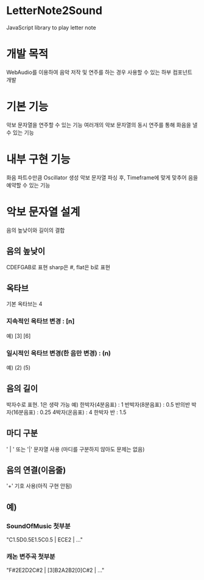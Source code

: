 # LetterNote2Sound
JavaScript library to play letter note

# 개발 목적
WebAudio를 이용하여 음악 저작 및 연주를 하는 경우 사용할 수 있는 하부 컴포넌트 개발

# 기본 기능
악보 문자열을 연주할 수 있는 기능
여러개의 악보 문자열의 동시 연주를 통해 화음을 낼 수 있는 기능

# 내부 구현 기능
화음 파트수만큼 Oscillator 생성
악보 문자열 파싱 후, Timeframe에 맞게 맞추어 음을 예약할 수 있는 기능

# 악보 문자열 설계
음의 높낮이와 길이의 결합
## 음의 높낮이
CDEFGAB로 표현
sharp은 #, flat은 b로 표현
## 옥타브
기본 옥타브는 4
### 지속적인 옥타브 변경 : [n]
예)
[3]
[6]
### 일시적인 옥타브 변경(한 음만 변경) : (n)
예)
(2)
(5)
## 음의 길이
박자수로 표현.
1은 생략 가능
예)
한박자(4분음표) : 1
반박자(8분음표) : 0.5
반의반 박자(16분음표) : 0.25
4박자(온음표) : 4
한박자 반 : 1.5
## 마디 구분
' | ' 또는 '|' 문자열 사용
(마디를 구분하지 않아도 문제는 없음)
## 음의 연결(이음줄)
'+' 기호 사용(아직 구현 안됨)
## 예)
### SoundOfMusic 첫부분
"C1.5D0.5E1.5C0.5 | ECE2 | ..."
### 캐논 변주곡 첫부분
"F#2E2D2C#2 | [3]B2A2B2[0]C#2 | ..."
